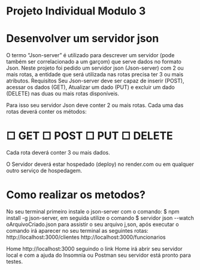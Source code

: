 # Projeto Individual Modulo 3
# Desenvolver um servidor json
O termo “Json-server” é utilizado para descrever um servidor (pode também ser correlacionado a um garçom) que serve dados no formato Json. Neste projeto foi pedido um servidor json (Json-server) com 2 ou mais rotas, a entidade que será utilizada nas rotas precisa ter 3 ou mais atributos. 
Requisitos
Seu Json-server deve ser capaz de inserir (POST), acessar os dados (GET), Atualizar um dado (PUT) e excluir um dado (DELETE) nas duas ou mais rotas disponíveis.

Para isso seu servidor Json deve conter 2 ou mais rotas. Cada uma das rotas deverá conter os métodos:
# □ GET □ POST □ PUT □ DELETE

Cada rota deverá conter 3 ou mais dados.

O Servidor deverá estar hospedado (deploy) no render.com ou em qualquer outro serviço de hospedagem.
# Como realizar os metodos?
 No seu terminal primeiro instale o json-server com o comando: $ npm install -g json-server,
em seguida utilize o comando $ servidor json --watch oArquivoCriado.json para assistir o seu arquivo j,son, após executar o comando irá aparecer no seu terminal as seguintes rotas:
 http://localhost:3000/clientes
  http://localhost:3000/funcionarios

  Home
  http://localhost:3000
seguindo o link Home irá abrir seu servidor local e com a ajuda do Insomnia ou Postman seu servidor está pronto para testes.
